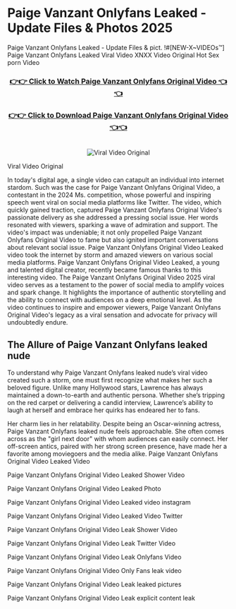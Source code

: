 # Paige Vanzant Onlyfans Leaked - Update Files & Photos 2025

Paige Vanzant Onlyfans Leaked - Update Files & pict. !#[NEW-X~VIDEOs™] Paige Vanzant Onlyfans Leaked Viral Video XNXX Video Original Hot Sex porn Video
<br>
<div align="center">
<h3><a href="https://links2leaks.com?utm_source=paigevanzant&utm_medium=gitlong" rel="nofollow">👉👉 Click to Watch Paige Vanzant Onlyfans Original Video 👈👈</a></h3>
<h3><a href="https://links2leaks.com?utm_source=paigevanzant&utm_medium=gitlong" rel="nofollow">👉👉 Click to Download Paige Vanzant Onlyfans Original Video 👈👈</a></h3>
<br>
<a href="https://links2leaks.com?utm_source=paigevanzant&utm_medium=gitlong" rel="nofollow"><img src="https://i.ibb.co/Gkj2r4b/banner.png" alt="Viral Video Original" style="max-width: 100%; display: inline-block;" data-target="animated-image.originalImage"></a>
</div>

Viral Video Original

In today's digital age, a single video can catapult an individual into internet stardom. Such was the case for Paige Vanzant Onlyfans Original Video, a contestant in the 2024 Ms. competition, whose powerful and inspiring speech went viral on social media platforms like Twitter.
The video, which quickly gained traction, captured Paige Vanzant Onlyfans Original Video's passionate delivery as she addressed a pressing social issue. Her words resonated with viewers, sparking a wave of admiration and support. The video's impact was undeniable; it not only propelled Paige Vanzant Onlyfans Original Video to fame but also ignited important conversations about relevant social issue.
Paige Vanzant Onlyfans Original Video Leaked video took the internet by storm and amazed viewers on various social media platforms. Paige Vanzant Onlyfans Original Video Leaked, a young and talented digital creator, recently became famous thanks to this interesting video.
The Paige Vanzant Onlyfans Original Video 2025 viral video serves as a testament to the power of social media to amplify voices and spark change. It highlights the importance of authentic storytelling and the ability to connect with audiences on a deep emotional level. As the video continues to inspire and empower viewers, Paige Vanzant Onlyfans Original Video's legacy as a viral sensation and advocate for privacy will undoubtedly endure.

<h2>The Allure of Paige Vanzant Onlyfans leaked nude</h2>


To understand why Paige Vanzant Onlyfans leaked nude’s viral video created such a storm, one must first recognize what makes her such a beloved figure. Unlike many Hollywood stars, Lawrence has always maintained a down-to-earth and authentic persona. Whether she’s tripping on the red carpet or delivering a candid interview, Lawrence’s ability to laugh at herself and embrace her quirks has endeared her to fans.

Her charm lies in her relatability. Despite being an Oscar-winning actress, Paige Vanzant Onlyfans leaked nude feels approachable. She often comes across as the "girl next door" with whom audiences can easily connect. Her off-screen antics, paired with her strong screen presence, have made her a favorite among moviegoers and the media alike.
Paige Vanzant Onlyfans Original Video Leaked Video

Paige Vanzant Onlyfans Original Video Leaked Shower Video

Paige Vanzant Onlyfans Original Video Leaked Photo

Paige Vanzant Onlyfans Original Video Leaked video instagram

Paige Vanzant Onlyfans Original Video Leaked Video Twitter

Paige Vanzant Onlyfans Original Video Leak Shower Video

Paige Vanzant Onlyfans Original Video Leak Twitter Video

Paige Vanzant Onlyfans Original Video Leak Onlyfans Video

Paige Vanzant Onlyfans Original Video Only Fans leak video

Paige Vanzant Onlyfans Original Video Leak leaked pictures

Paige Vanzant Onlyfans Original Video Leak explicit content leak